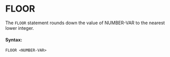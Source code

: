 # FLOOR

The `FLOOR` statement rounds down the value of NUMBER-VAR to the nearest lower integer.

#### Syntax:

```text
FLOOR <NUMBER-VAR>
```

